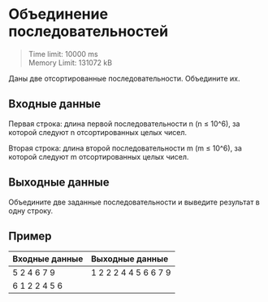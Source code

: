 # Объединение последовательностей

> Time limit: 10000 ms \
> Memory Limit: 131072 kB

Даны две отсортированные последовательности.
Объедините их.

## Входные данные

Первая строка: длина первой последовательности n (n ≤ 10^6),
за которой следуют n отсортированных целых чисел.

Вторая строка: длина второй последовательности m (m ≤ 10^6),
за которой следуют m отсортированных целых чисел.

## Выходные данные

Объедините две заданные последовательности и
выведите результат в одну строку.

## Пример

| Входные данные | Выходные данные       |
|:---------------|:----------------------|
| 5 2 4 6 7 9    | 1 2 2 2 4 4 5 6 6 7 9 |
| 6 1 2 2 4 5 6  |                       |
